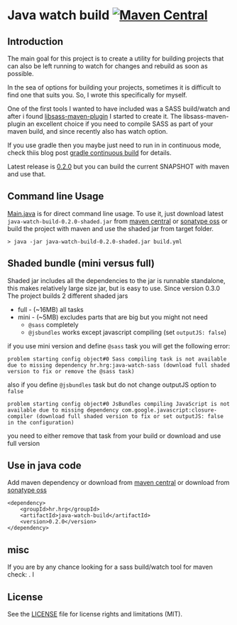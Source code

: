 # Java watch build [![Maven Central](https://img.shields.io/maven-central/v/hr.hrg/java-watch-build.svg)](https://mvnrepository.com/artifact/hr.hrg/java-watch-build)

## Introduction
The main goal for this project is to create a utility for building projects 
that can also be left running to watch for changes and rebuild as soon as possible.
 
In the sea of options for building your projects, sometimes it is difficult to find one that suits you.
So, I wrote this specifically for myself. 

One of the first tools I wanted to have included was a SASS build/watch and after i found
[libsass-maven-plugin](https://github.com/warmuuh/libsass-maven-plugin) I started to create it.
The libsass-maven-plugin an excellent choice if you need to compile SASS as part of your maven build, 
and since recently also has watch option.

If you use gradle then you maybe just need to run in in continuous mode,
check  thiis blog post [gradle continuous build](https://blog.gradle.org/introducing-continuous-build) for details.

Latest release is [0.2.0](../../releases/tag/v0.2.0) but you can build the current SNAPSHOT with maven and use that.

## Command line Usage

[Main.java](src/main/java/hr/hrg/watch/build/Main.java) is for direct command line usage.
To use it, just download latest ```java-watch-build-0.2.0-shaded.jar``` from [maven central](http://repo1.maven.org/maven2/hr/hrg/java-watch-build/) 
or [sonatype oss](https://oss.sonatype.org/content/repositories/releases/hr/hrg/java-watch-build/) 
or build the project with maven and use the shaded jar from target folder.

```
> java -jar java-watch-build-0.2.0-shaded.jar build.yml 
```

## Shaded bundle (mini versus full)
Shaded jar includes all the dependencies to the jar is runnable standalone, this makes relatively large size jar, but is easy to use. Since version 0.3.0 The project builds 2 different shaded jars
 
  * full - (~16MB) all tasks
  * mini - (~5MB) excludes parts that are big but you might not need   
    * `@sass` completely 
    * `@jsbundles` works except javascript compiling  (set `outputJS: false`)

if you use mini version and define `@sass` task you will get the following error: 

`problem starting config object#0 Sass compiling task is not available due to missing dependency hr.hrg:java-watch-sass (download full shaded version to fix or remove the @sass task)`

also if you define `@jsbundles` task but do not change outputJS option to `false`

`problem starting config object#0 JsBundles compiling JavaScript is not available due to missing dependency com.google.javascript:closure-compiler (download full shaded version to fix or set outputJS: false in the configuration)`

you need to either remove that task from your build or download and use full version

## Use in java code

Add maven dependency or download from [maven central](http://repo1.maven.org/maven2/hr/hrg/java-watch-build/)
or download from [sonatype oss](https://oss.sonatype.org/content/repositories/releases/hr/hrg/java-watch-build/)

```
<dependency>
	<groupId>hr.hrg</groupId>
	<artifactId>java-watch-build</artifactId>
	<version>0.2.0</version>
</dependency>
```

## misc
If you are by any chance looking for a sass build/watch tool for maven check: .
I

## License

See the [LICENSE](LICENSE.md) file for license rights and limitations (MIT).
